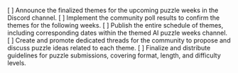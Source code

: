 [ ] Announce the finalized themes for the upcoming puzzle weeks in the Discord channel.
[ ] Implement the community poll results to confirm the themes for the following weeks.
[ ] Publish the entire schedule of themes, including corresponding dates within the themed AI puzzle weeks channel.
[ ] Create and promote dedicated threads for the community to propose and discuss puzzle ideas related to each theme.
[ ] Finalize and distribute guidelines for puzzle submissions, covering format, length, and difficulty levels.